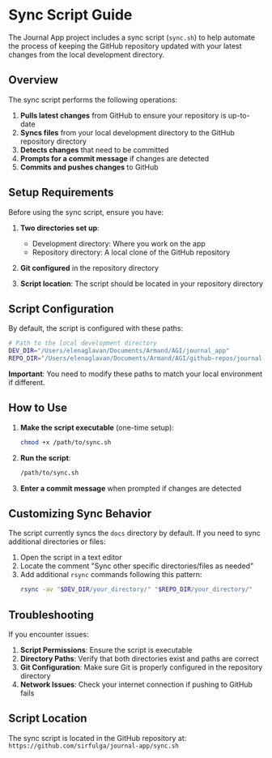 # Sync Script Guide

The Journal App project includes a sync script (`sync.sh`) to help automate the process of keeping the GitHub repository updated with your latest changes from the local development directory.

## Overview

The sync script performs the following operations:

1. **Pulls latest changes** from GitHub to ensure your repository is up-to-date
2. **Syncs files** from your local development directory to the GitHub repository directory
3. **Detects changes** that need to be committed
4. **Prompts for a commit message** if changes are detected
5. **Commits and pushes changes** to GitHub

## Setup Requirements

Before using the sync script, ensure you have:

1. **Two directories set up**:
   - Development directory: Where you work on the app
   - Repository directory: A local clone of the GitHub repository

2. **Git configured** in the repository directory

3. **Script location**: The script should be located in your repository directory

## Script Configuration

By default, the script is configured with these paths:

```bash
# Path to the local development directory 
DEV_DIR="/Users/elenaglavan/Documents/Armand/AGI/journal_app"
REPO_DIR="/Users/elenaglavan/Documents/Armand/AGI/github-repos/journal-app"
```

**Important**: You need to modify these paths to match your local environment if different.

## How to Use

1. **Make the script executable** (one-time setup):
   ```bash
   chmod +x /path/to/sync.sh
   ```

2. **Run the script**:
   ```bash
   /path/to/sync.sh
   ```

3. **Enter a commit message** when prompted if changes are detected

## Customizing Sync Behavior

The script currently syncs the `docs` directory by default. If you need to sync additional directories or files:

1. Open the script in a text editor
2. Locate the comment "Sync other specific directories/files as needed" 
3. Add additional `rsync` commands following this pattern:
   ```bash
   rsync -av "$DEV_DIR/your_directory/" "$REPO_DIR/your_directory/"
   ```

## Troubleshooting

If you encounter issues:

1. **Script Permissions**: Ensure the script is executable
2. **Directory Paths**: Verify that both directories exist and paths are correct
3. **Git Configuration**: Make sure Git is properly configured in the repository directory
4. **Network Issues**: Check your internet connection if pushing to GitHub fails

## Script Location

The sync script is located in the GitHub repository at:
`https://github.com/sirfulga/journal-app/sync.sh` 